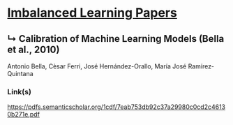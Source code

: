 # [Imbalanced Learning Papers](../README.md)
## ↳ Calibration of Machine Learning Models (Bella et al., 2010)

Antonio Bella, Cèsar Ferri, José Hernández-Orallo, María José Ramírez-Quintana

### Link(s)

https://pdfs.semanticscholar.org/1cdf/7eab753db92c37a29980c0cd2c46130b271e.pdf
